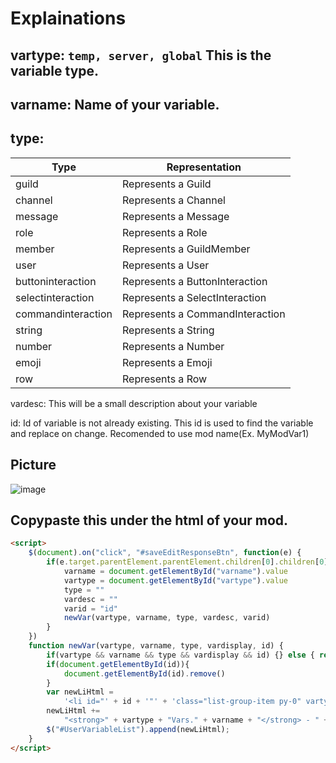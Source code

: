# Explainations

## vartype: ```temp, server, global``` This is the variable type.

## varname: Name of your variable.

## type: 

|Type|Representation|
|----|-------|
|guild|Represents a Guild|
|channel|Represents a Channel|
|message|Represents a Message|
|role|Represents a Role|
|member|Represents a GuildMember|
|user|Represents a User|
|buttoninteraction|Represents a ButtonInteraction|
|selectinteraction|Represents a SelectInteraction|
|commandinteraction|Represents a CommandInteraction|
|string|Represents a String|
|number|Represents a Number|
|emoji|Represents a Emoji|
|row|Represents a Row|

vardesc: This will be a small description about your variable

id: Id of variable is not already existing. This id is used to find the variable and replace on change. Recomended to use mod name(Ex. MyModVar1)

## Picture

![image](https://user-images.githubusercontent.com/55946112/163659511-81458107-8d09-4377-978c-3c845be61e5e.png)


## Copypaste this under the html of your mod.

```html
<script>
    $(document).on("click", "#saveEditResponseBtn", function(e) {
        if(e.target.parentElement.parentElement.children[0].children[0].innerHTML.includes(this.name)){
            varname = document.getElementById("varname").value
            vartype = document.getElementById("vartype").value
            type = ""
            vardesc = ""
            varid = "id"
            newVar(vartype, varname, type, vardesc, varid)
        }
    })
    function newVar(vartype, varname, type, vardisplay, id) {
        if(vartype && varname && type && vardisplay && id) {} else { return alert("[newVar] Missing parameters") }
        if(document.getElementById(id)){
            document.getElementById(id).remove()
        }
        var newLiHtml =
            '<li id="' + id + '"' + 'class="list-group-item py-0" vartype="' + type + '">';
        newLiHtml +=
            "<strong>" + vartype + "Vars." + varname + "</strong> - " + vardisplay + " mod variable</li>";
        $("#UserVariableList").append(newLiHtml);
    }
</script>
```

